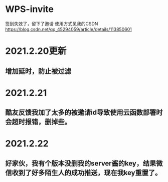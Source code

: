 # WPS-invite
签到失效了，留下了邀请
使用方式见我的CSDN
https://blog.csdn.net/qq_45294059/article/details/113850601
# 2021.2.20更新
## 增加延时，防止被过滤
# 2021.2.21
## 酷友反馈我加了太多的被邀请id导致使用云函数部署时会超时报错，删掉些。
# 2021.2.22
## 好家伙，我有个版本没删我的server酱的key，结果微信收到了好多陌生人的成功推送，现在我key重置了。
